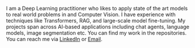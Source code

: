 I am a Deep Learning practitioner who likes to apply state of the art models to real world problems in  and Computer Vision. I have experience with techniques like Transformers, RAG, and large-scale model fine-tuning. My projects span across AI-based applications including chat agents, language models, image segmentation etc.
You can find my work in the repositories. You can reach me via [LinkedIn](https://www.linkedin.com/in/your-profile) or [Email](mailto:your-email@example.com).
